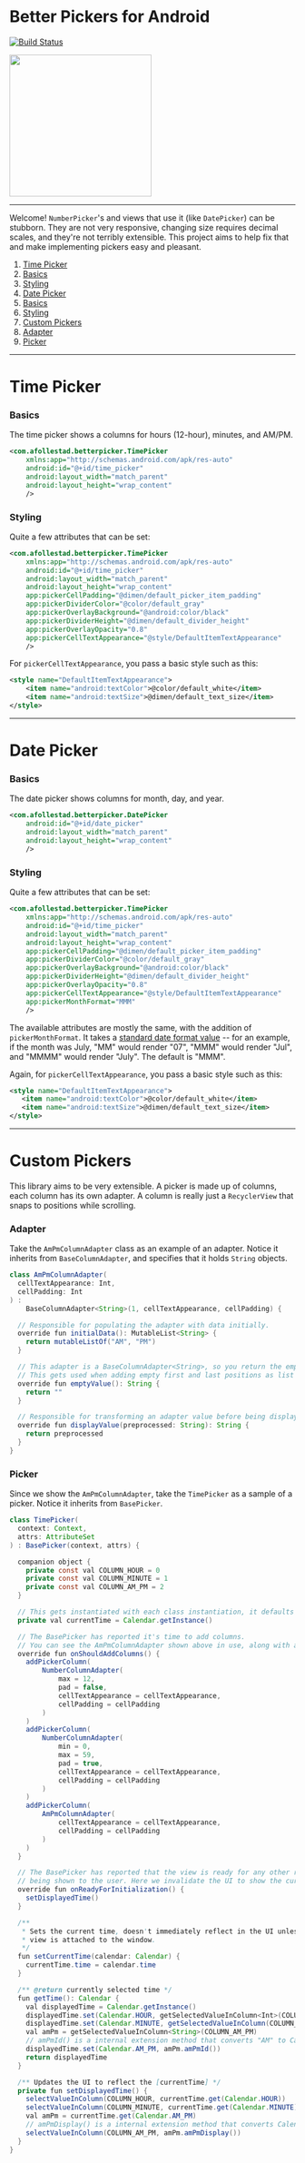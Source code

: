# Better Pickers for Android

[![Build Status](https://travis-ci.org/afollestad/better-picker-android.svg)](https://travis-ci.org/afollestad/better-picker-android)

<img src="https://raw.githubusercontent.com/afollestad/better-picker-android/master/art/showcase.png" width="250" />

---

Welcome! `NumberPicker`'s and views that use it (like `DatePicker`) can be stubborn. 
They are not very responsive, changing size requires decimal scales, and they're not terribly 
extensible. This project aims to help fix that and make implementing pickers easy and pleasant. 

1. [Time Picker](https://github.com/afollestad/better-picker-android#time-picker)
  1. [Basics](https://github.com/afollestad/better-picker-android#basics)
  2. [Styling](https://github.com/afollestad/better-picker-android#styling)
2. [Date Picker](https://github.com/afollestad/better-picker-android#date-picker)
  1. [Basics](https://github.com/afollestad/better-picker-android#basics-1)
  2. [Styling](https://github.com/afollestad/better-picker-android#styling-1)
3. [Custom Pickers](https://github.com/afollestad/better-picker-android#custom-pickers)
  1. [Adapter](https://github.com/afollestad/better-picker-android#adapter)
  2. [Picker](https://github.com/afollestad/better-picker-android#picker)

---

# Time Picker

### Basics

The time picker shows a columns for hours (12-hour), minutes, and AM/PM.

```xml
<com.afollestad.betterpicker.TimePicker
    xmlns:app="http://schemas.android.com/apk/res-auto"
    android:id="@+id/time_picker"
    android:layout_width="match_parent"
    android:layout_height="wrap_content"
    />
```

### Styling

Quite a few attributes that can be set:

```xml
<com.afollestad.betterpicker.TimePicker
    xmlns:app="http://schemas.android.com/apk/res-auto"
    android:id="@+id/time_picker"
    android:layout_width="match_parent"
    android:layout_height="wrap_content"
    app:pickerCellPadding="@dimen/default_picker_item_padding"
    app:pickerDividerColor="@color/default_gray"
    app:pickerOverlayBackground="@android:color/black"
    app:pickerDividerHeight="@dimen/default_divider_height"
    app:pickerOverlayOpacity="0.8"
    app:pickerCellTextAppearance="@style/DefaultItemTextAppearance"
    />
```

For `pickerCellTextAppearance`, you pass a basic style such as this:

```xml
<style name="DefaultItemTextAppearance">
    <item name="android:textColor">@color/default_white</item>
    <item name="android:textSize">@dimen/default_text_size</item>
</style>
```

---

# Date Picker

### Basics

The date picker shows columns for month, day, and year.

```xml
<com.afollestad.betterpicker.DatePicker
    android:id="@+id/date_picker"
    android:layout_width="match_parent"
    android:layout_height="wrap_content"
    />
  ```

### Styling

Quite a few attributes that can be set:

```xml
<com.afollestad.betterpicker.TimePicker
    xmlns:app="http://schemas.android.com/apk/res-auto"
    android:id="@+id/time_picker"
    android:layout_width="match_parent"
    android:layout_height="wrap_content"
    app:pickerCellPadding="@dimen/default_picker_item_padding"
    app:pickerDividerColor="@color/default_gray"
    app:pickerOverlayBackground="@android:color/black"
    app:pickerDividerHeight="@dimen/default_divider_height"
    app:pickerOverlayOpacity="0.8"
    app:pickerCellTextAppearance="@style/DefaultItemTextAppearance"
    app:pickerMonthFormat="MMM"
    />
```

The available attributes are mostly the same, with the addition of `pickerMonthFormat`. It takes a
[standard date format value](https://developer.android.com/reference/java/text/SimpleDateFormat) --
for an example, if the month was July, "MM" would render "07", "MMM" would render "Jul", and "MMMM"
would render "July". The default is "MMM".

Again, for `pickerCellTextAppearance`, you pass a basic style such as this:

```xml
<style name="DefaultItemTextAppearance">
   <item name="android:textColor">@color/default_white</item>
   <item name="android:textSize">@dimen/default_text_size</item>
</style>
```

---

# Custom Pickers

This library aims to be very extensible. A picker is made up of columns, each column has its own adapter.
A column is really just a `RecyclerView` that snaps to positions while scrolling.

### Adapter

Take the `AmPmColumnAdapter` class as an example of an adapter. Notice it inherits from `BaseColumnAdapter`,
and specifies that it holds `String` objects.

```java
class AmPmColumnAdapter(
  cellTextAppearance: Int,
  cellPadding: Int
) :
    BaseColumnAdapter<String>(1, cellTextAppearance, cellPadding) {

  // Responsible for populating the adapter with data initially.
  override fun initialData(): MutableList<String> {
    return mutableListOf("AM", "PM")
  }

  // This adapter is a BaseColumnAdapter<String>, so you return the empty representation of type String.
  // This gets used when adding empty first and last positions as list scroll padding.
  override fun emptyValue(): String {
    return ""
  }

  // Responsible for transforming an adapter value before being displayed in the list to the user, if needed.
  override fun displayValue(preprocessed: String): String {
    return preprocessed
  }
}

```

### Picker

Since we show the `AmPmColumnAdapter`, take the `TimePicker` as a sample of a picker. Notice it
inherits from `BasePicker`.

```java
class TimePicker(
  context: Context,
  attrs: AttributeSet
) : BasePicker(context, attrs) {

  companion object {
    private const val COLUMN_HOUR = 0
    private const val COLUMN_MINUTE = 1
    private const val COLUMN_AM_PM = 2
  }

  // This gets instantiated with each class instantiation, it defaults to the current device time.
  private val currentTime = Calendar.getInstance()

  // The BasePicker has reported it's time to add columns.
  // You can see the AmPmColumnAdapter shown above in use, along with a couple NumberColumnAdapters.
  override fun onShouldAddColumns() {
    addPickerColumn(
        NumberColumnAdapter(
            max = 12,
            pad = false,
            cellTextAppearance = cellTextAppearance,
            cellPadding = cellPadding
        )
    )
    addPickerColumn(
        NumberColumnAdapter(
            min = 0,
            max = 59,
            pad = true,
            cellTextAppearance = cellTextAppearance,
            cellPadding = cellPadding
        )
    )
    addPickerColumn(
        AmPmColumnAdapter(
            cellTextAppearance = cellTextAppearance,
            cellPadding = cellPadding
        )
    )
  }

  // The BasePicker has reported that the view is ready for any other required initialization before
  // being shown to the user. Here we invalidate the UI to show the current date.
  override fun onReadyForInitialization() {
    setDisplayedTime()
  }

  /**
   * Sets the current time, doesn't immediately reflect in the UI unless this is called before the
   * view is attached to the window.
   */
  fun setCurrentTime(calendar: Calendar) {
    currentTime.time = calendar.time
  }

  /** @return currently selected time */
  fun getTime(): Calendar {
    val displayedTime = Calendar.getInstance()
    displayedTime.set(Calendar.HOUR, getSelectedValueInColumn<Int>(COLUMN_HOUR) % 12)
    displayedTime.set(Calendar.MINUTE, getSelectedValueInColumn(COLUMN_MINUTE))
    val amPm = getSelectedValueInColumn<String>(COLUMN_AM_PM)
    // amPmId() is a internal extension method that converts "AM" to Calendar.AM or "PM" to Calendar.PM
    displayedTime.set(Calendar.AM_PM, amPm.amPmId())
    return displayedTime
  }

  /** Updates the UI to reflect the [currentTime] */
  private fun setDisplayedTime() {
    selectValueInColumn(COLUMN_HOUR, currentTime.get(Calendar.HOUR))
    selectValueInColumn(COLUMN_MINUTE, currentTime.get(Calendar.MINUTE))
    val amPm = currentTime.get(Calendar.AM_PM)
    // amPmDisplay() is a internal extension method that converts Calendar.AM to "AM" or Calendar.PM to "PM"
    selectValueInColumn(COLUMN_AM_PM, amPm.amPmDisplay())
  }
}
```